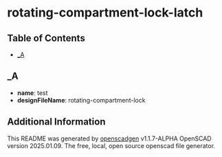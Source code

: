 # rotating-compartment-lock-latch



## Table of Contents
- [_A](#_a)

## _A
- **name**: test
- **designFileName**: rotating-compartment-lock

## Additional Information
This README was generated by [openscadgen](https://github.com/KiwiKid/openscadgen) v1.1.7-ALPHA OpenSCAD version 2025.01.09. The free, local, open source openscad file generator.

